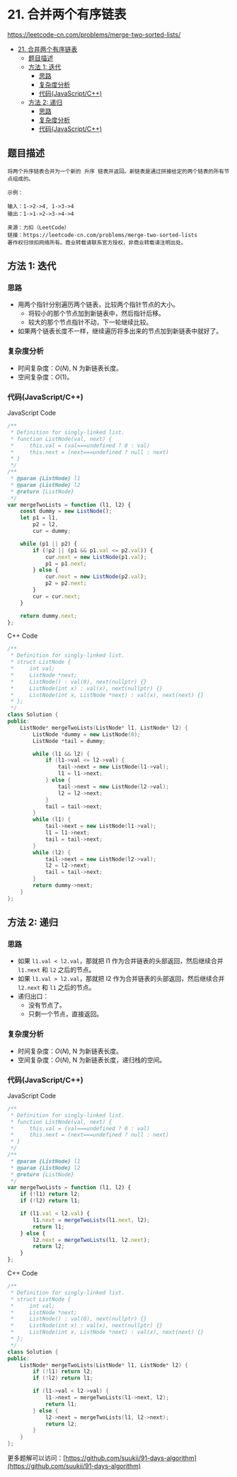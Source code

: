 # 21. 合并两个有序链表

https://leetcode-cn.com/problems/merge-two-sorted-lists/

- [21. 合并两个有序链表](#21-合并两个有序链表)
  - [题目描述](#题目描述)
  - [方法 1: 迭代](#方法-1-迭代)
    - [思路](#思路)
    - [复杂度分析](#复杂度分析)
    - [代码(JavaScript/C++)](#代码javascriptc)
  - [方法 2: 递归](#方法-2-递归)
    - [思路](#思路-1)
    - [复杂度分析](#复杂度分析-1)
    - [代码(JavaScript/C++)](#代码javascriptc-1)

## 题目描述

```
将两个升序链表合并为一个新的 升序 链表并返回。新链表是通过拼接给定的两个链表的所有节点组成的。 

示例：

输入：1->2->4, 1->3->4
输出：1->1->2->3->4->4

来源：力扣（LeetCode）
链接：https://leetcode-cn.com/problems/merge-two-sorted-lists
著作权归领扣网络所有。商业转载请联系官方授权，非商业转载请注明出处。
```

## 方法 1: 迭代

### 思路

-   用两个指针分别遍历两个链表，比较两个指针节点的大小。
    -   将较小的那个节点加到新链表中，然后指针后移。
    -   较大的那个节点指针不动，下一轮继续比较。
-   如果两个链表长度不一样，继续遍历将多出来的节点加到新链表中就好了。

### 复杂度分析

-   时间复杂度：$O(N)$, N 为新链表长度。
-   空间复杂度：$O(1)$。

### 代码(JavaScript/C++)

JavaScript Code

```js
/**
 * Definition for singly-linked list.
 * function ListNode(val, next) {
 *     this.val = (val===undefined ? 0 : val)
 *     this.next = (next===undefined ? null : next)
 * }
 */
/**
 * @param {ListNode} l1
 * @param {ListNode} l2
 * @return {ListNode}
 */
var mergeTwoLists = function (l1, l2) {
    const dummy = new ListNode();
    let p1 = l1,
        p2 = l2,
        cur = dummy;

    while (p1 || p2) {
        if (!p2 || (p1 && p1.val <= p2.val)) {
            cur.next = new ListNode(p1.val);
            p1 = p1.next;
        } else {
            cur.next = new ListNode(p2.val);
            p2 = p2.next;
        }
        cur = cur.next;
    }

    return dummy.next;
};
```

C++ Code

```cpp
/**
 * Definition for singly-linked list.
 * struct ListNode {
 *     int val;
 *     ListNode *next;
 *     ListNode() : val(0), next(nullptr) {}
 *     ListNode(int x) : val(x), next(nullptr) {}
 *     ListNode(int x, ListNode *next) : val(x), next(next) {}
 * };
 */
class Solution {
public:
    ListNode* mergeTwoLists(ListNode* l1, ListNode* l2) {
        ListNode *dummy = new ListNode(0);
        ListNode *tail = dummy;

        while (l1 && l2) {
            if (l1->val <= l2->val) {
                tail->next = new ListNode(l1->val);
                l1 = l1->next;
            } else {
                tail->next = new ListNode(l2->val);
                l2 = l2->next;
            }
            tail = tail->next;
        }
        while (l1) {
            tail->next = new ListNode(l1->val);
            l1 = l1->next;
            tail = tail->next;
        }
        while (l2) {
            tail->next = new ListNode(l2->val);
            l2 = l2->next;
            tail = tail->next;
        }
        return dummy->next;
    }
};
```

## 方法 2: 递归

### 思路

-   如果 `l1.val < l2.val`，那就把 l1 作为合并链表的头部返回，然后继续合并 `l1.next` 和 `l2` 之后的节点。
-   如果 `l1.val > l2.val`，那就把 l2 作为合并链表的头部返回，然后继续合并 `l2.next` 和 `l1` 之后的节点。
-   递归出口：
    -   没有节点了。
    -   只剩一个节点，直接返回。

### 复杂度分析

-   时间复杂度：$O(N)$, N 为新链表长度。
-   空间复杂度：$O(N)$, N 为新链表长度，递归栈的空间。

### 代码(JavaScript/C++)

JavaScript Code

```js
/**
 * Definition for singly-linked list.
 * function ListNode(val, next) {
 *     this.val = (val===undefined ? 0 : val)
 *     this.next = (next===undefined ? null : next)
 * }
 */
/**
 * @param {ListNode} l1
 * @param {ListNode} l2
 * @return {ListNode}
 */
var mergeTwoLists = function (l1, l2) {
    if (!l1) return l2;
    if (!l2) return l1;

    if (l1.val < l2.val) {
        l1.next = mergeTwoLists(l1.next, l2);
        return l1;
    } else {
        l2.next = mergeTwoLists(l1, l2.next);
        return l2;
    }
};
```

C++ Code

```cpp
/**
 * Definition for singly-linked list.
 * struct ListNode {
 *     int val;
 *     ListNode *next;
 *     ListNode() : val(0), next(nullptr) {}
 *     ListNode(int x) : val(x), next(nullptr) {}
 *     ListNode(int x, ListNode *next) : val(x), next(next) {}
 * };
 */
class Solution {
public:
    ListNode* mergeTwoLists(ListNode* l1, ListNode* l2) {
        if (!l1) return l2;
        if (!l2) return l1;

        if (l1->val < l2->val) {
            l1->next = mergeTwoLists(l1->next, l2);
            return l1;
        } else {
            l2->next = mergeTwoLists(l1, l2->next);
            return l2;
        }
    }
};
```

更多题解可以访问：[https://github.com/suukii/91-days-algorithm](https://github.com/suukii/91-days-algorithm)